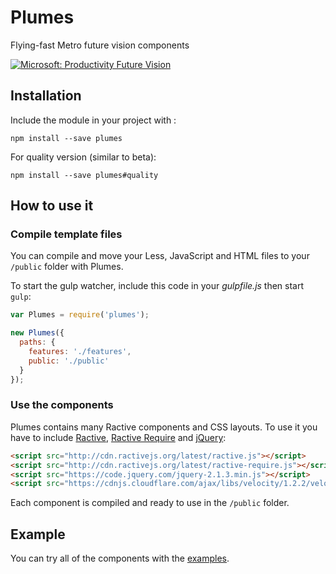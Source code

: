 # Plumes

Flying-fast Metro future vision components

[![Microsoft: Productivity Future Vision](http://img.youtube.com/vi/w-tFdreZB94/0.jpg)](http://www.youtube.com/watch?v=w-tFdreZB94)

## Installation

Include the module in your project with :
```
npm install --save plumes
```

For quality version (similar to beta):
```
npm install --save plumes#quality
```

## How to use it

### Compile template files

You can compile and move your Less, JavaScript and HTML files to your ```/public``` folder with Plumes.

To start the gulp watcher, include this code in your *gulpfile.js* then start ```gulp```:

```javascript
var Plumes = require('plumes');

new Plumes({
  paths: {
    features: './features',
    public: './public'
  }
});
```

### Use the components

Plumes contains many Ractive components and CSS layouts. To use it you have to include [Ractive](http://ractivejs.org), [Ractive Require](https://github.com/XavierBoubert/ractive-require) and [jQuery](http://jquery.com):

```html
<script src="http://cdn.ractivejs.org/latest/ractive.js"></script>
<script src="http://cdn.ractivejs.org/latest/ractive-require.js"></script>
<script src="https://code.jquery.com/jquery-2.1.3.min.js"></script>
<script src="https://cdnjs.cloudflare.com/ajax/libs/velocity/1.2.2/velocity.min.js"></script>
```

Each component is compiled and ready to use in the ```/public``` folder.

## Example

You can try all of the components with the [examples](examples/).
